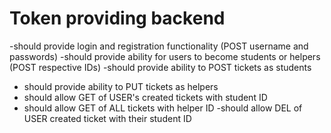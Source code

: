 # Token providing backend

-should provide login and registration functionality (POST username and passwords)
-should provide ability for users to become students or helpers (POST respective IDs)
-should provide ability to POST tickets as students
- should provide ability to PUT tickets as helpers
- should allow GET of USER's created tickets with student ID
- should allow GET of ALL tickets with helper ID
-should allow DEL of USER created ticket with their student ID
